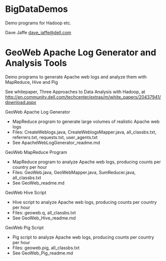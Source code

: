 BigDataDemos
============

Demo programs for Hadoop etc.

Dave Jaffe 
dave_jaffe@dell.com


GeoWeb Apache Log Generator and Analysis Tools
==============================================

Demo programs to generate Apache web logs and analyze them with MapReduce, Hive and Pig

See whitepaper, Three Approaches to Data Analysis with Hadoop, at http://en.community.dell.com/techcenter/extras/m/white_papers/20437941/download.aspx

GeoWeb Apache Log Generator 
- MapReduce program to generate large volumes of realistic Apache web logs
- Files: CreateWeblogs.java, CreateWeblogsMapper.java, all_classbs.txt, referrers.txt, requests.txt, user_agents.txt
- See ApacheWebLogGenerator_readme.md

GeoWeb MapReduce Program
- MapReduce program to analyze Apache web logs, producing counts per country per hour
- Files: GeoWeb.java, GeoWebMapper.java, SumReducer.java, all_classbs.txt
- See GeoWeb_readme.md

GeoWeb Hive Script
- Hive script to analyze Apache web logs, producing counts per country per hour
- Files: geoweb.q, all_classbs.txt
- See GeoWeb_Hive_readme.md

GeoWeb Pig Script
- Pig script to analyze Apache web logs, producing counts per country per hour
- Files: geoweb.pig, all_classbs.txt
- See GeoWeb_Pig_readme.md
